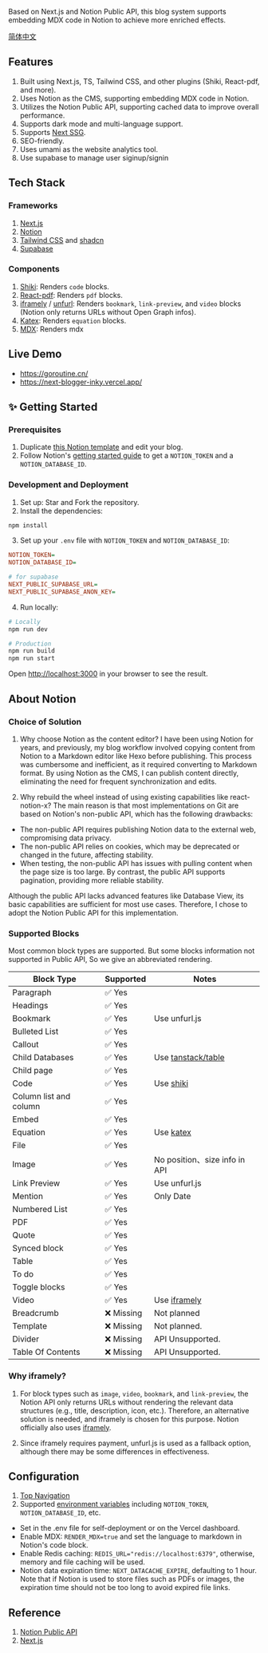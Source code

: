 
Based on Next.js and Notion Public API, this blog system supports embedding MDX code in Notion to achieve more enriched effects.

[简体中文](./README.zh-CN.md)

## Features

1. Built using Next.js, TS, Tailwind CSS, and other plugins (Shiki, React-pdf, and more).
2. Uses Notion as the CMS, supporting embedding MDX code in Notion.
3. Utilizes the Notion Public API, supporting cached data to improve overall performance.
4. Supports dark mode and multi-language support.
5. Supports [Next SSG](https://nextjs.org/docs/pages/building-your-application/rendering/static-site-generation).
6. SEO-friendly.
7. Uses umami as the website analytics tool.
8. Use supabase to manage user siginup/signin

## Tech Stack

### Frameworks

1. [Next.js](https://nextjs.org/)
2. [Notion](https://www.notion.so/)
3. [Tailwind CSS](https://tailwindcss.com/) and [shadcn](https://ui.shadcn.com/)
4. [Supabase](https://supabase.com/)

### Components

1. [Shiki](https://shiki.style/): Renders `code` blocks.
2. [React-pdf](https://react-pdf.org/): Renders `pdf` blocks.
3. [iframely](https://iframely.com/) / [unfurl](https://github.com/jacktuck/unfurl): Renders `bookmark`, `link-preview`, and `video` blocks (Notion only returns URLs without Open Graph infos).
4. [Katex](https://katex.org/): Renders `equation` blocks.
5. [MDX](https://mdxjs.com/): Renders mdx

## Live Demo

- https://goroutine.cn/
- https://next-blogger-inky.vercel.app/


## ✨ Getting Started

### Prerequisites

1. Duplicate [this Notion template](https://www.notion.so/gelco/577a7365a3d3442aa3cddb18b4458c88?v=c0455cd1391e41a2b05d9b1536398d13) and edit your blog.
2. Follow Notion's [getting started guide](https://developers.notion.com/docs/getting-started) to get a `NOTION_TOKEN` and a `NOTION_DATABASE_ID`.

### Development and Deployment
 
1. Set up: Star and Fork the repository.
2. Install the dependencies:

```bash
npm install
```

3. Set up your `.env` file with `NOTION_TOKEN` and `NOTION_DATABASE_ID`:

```ini
NOTION_TOKEN=
NOTION_DATABASE_ID=

# for supabase
NEXT_PUBLIC_SUPABASE_URL=
NEXT_PUBLIC_SUPABASE_ANON_KEY=
```

4. Run locally:

```bash
# Locally
npm run dev

# Production
npm run build
npm run start
```

Open [http://localhost:3000](http://localhost:3000) in your browser to see the result.

## About Notion

### Choice of Solution
1. Why choose Notion as the content editor? I have been using Notion for years, and previously, my blog workflow involved copying content from Notion to a Markdown editor like Hexo before publishing. This process was cumbersome and inefficient, as it required converting to Markdown format. By using Notion as the CMS, I can publish content directly, eliminating the need for frequent synchronization and edits.

2. Why rebuild the wheel instead of using existing capabilities like react-notion-x? The main reason is that most implementations on Git are based on Notion's non-public API, which has the following drawbacks:
- The non-public API requires publishing Notion data to the external web, compromising data privacy.
- The non-public API relies on cookies, which may be deprecated or changed in the future, affecting stability.
- When testing, the non-public API has issues with pulling content when the page size is too large. By contrast, the public API supports pagination, providing more reliable stability.

Although the public API lacks advanced features like Database View, its basic capabilities are sufficient for most use cases. Therefore, I chose to adopt the Notion Public API for this implementation.

### Supported Blocks

Most common block types are supported. But some blocks information not supported in Public API, So we give an abbreviated rendering.

| Block Type             | Supported | Notes                                                   |
|------------------------|-----------|---------------------------------------------------------|
| Paragraph              | ✅ Yes     |                                                         |
| Headings               | ✅ Yes     |                                                         |
| Bookmark               | ✅ Yes     | Use unfurl.js                                           |
| Bulleted List          | ✅ Yes     |                                                         |
| Callout                | ✅ Yes     |                                                         |
| Child Databases        | ✅ Yes     | Use [tanstack/table](https://tanstack.com/table/latest) |
| Child page             | ✅ Yes     |                                                         |
| Code                   | ✅ Yes     | Use [shiki](https://shiki.style/)                       |
| Column list and column | ✅ Yes     |                                                         |
| Embed                  | ✅ Yes     |                                                         |
| Equation               | ✅ Yes     | Use [katex ](https://katex.org/)                        |
| File                   | ✅ Yes     |                                                         |
| Image                  | ✅ Yes     | No position、size info in API                            |
| Link Preview           | ✅ Yes     | Use unfurl.js                                           |
| Mention                | ✅ Yes     | Only Date                                               |
| Numbered List          | ✅ Yes     |                                                         |
| PDF                    | ✅ Yes     |                                                         |
| Quote                  | ✅ Yes     |                                                         |
| Synced block           | ✅ Yes     |                                                         |
| Table                  | ✅ Yes     |                                                         |
| To do                  | ✅ Yes     |                                                         |
| Toggle blocks          | ✅ Yes     |                                                         |
| Video                  | ✅ Yes     | Use [iframely](https://iframely.com/)                   |
| Breadcrumb             | ❌ Missing | Not planned                                             |
| Template               | ❌ Missing | Not planned.                                            |
| Divider                | ❌ Missing | API Unsupported.                                        |
| Table Of Contents      | ❌ Missing | API Unsupported.                                        |

### Why iframely?

1. For block types such as `image`, `video`, `bookmark`, and `link-preview`, the Notion API only returns URLs without rendering the relevant data structures (e.g., title, description, icon, etc.). Therefore, an alternative solution is needed, and iframely is chosen for this purpose. Notion officially also uses [iframely](https://www.notion.so/help/embed-and-connect-other-apps#embeds-in-notion).

2. Since iframely requires payment, unfurl.js is used as a fallback option, although there may be some differences in effectiveness.


## Configuration
1. [Top Navigation](./config/site.ts)
2. Supported [environment variables](./env.mjs) including `NOTION_TOKEN`, `NOTION_DATABASE_ID`, etc.
- Set in the .env file for self-deployment or on the Vercel dashboard.
- Enable MDX: `RENDER_MDX=true` and set the language to markdown in Notion's code block.
- Enable Redis caching: `REDIS_URL="redis://localhost:6379"`, otherwise, memory and file caching will be used.
- Notion data expiration time: `NEXT_DATACACHE_EXPIRE`, defaulting to 1 hour. Note that if Notion is used to store files such as PDFs or images, the expiration time should not be too long to avoid expired file links.


## Reference
1. [Notion Public API](https://developers.notion.com/reference/intro)
2. [Next.js](https://nextjs.org/)

